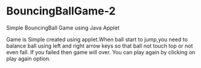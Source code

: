 # BouncingBallGame-2
Simple BouncingBall Game using Java Applet

Game is Simple created using applet.When ball start to jump,you need to balance
ball using left and right arrow keys so that ball not touch top or not even fall.
If you failed then game will over. You can play again by clicking on play again option.
